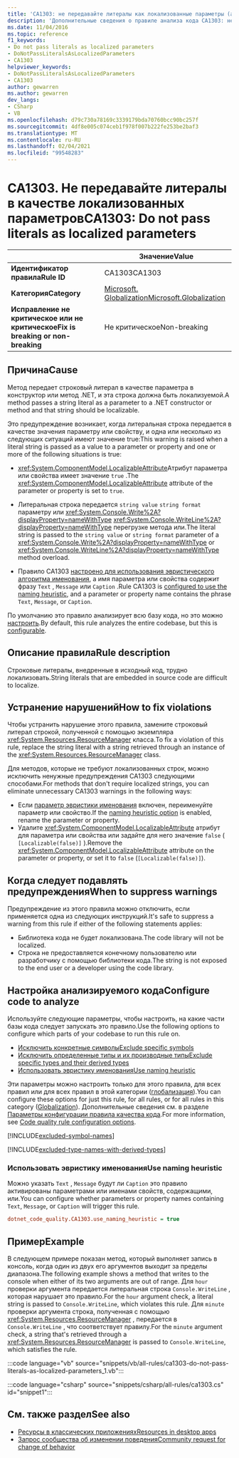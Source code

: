 ```yaml
---
title: 'CA1303: не передавайте литералы как локализованные параметры (анализ кода)'
description: 'Дополнительные сведения о правиле анализа кода CA1303: не передавайте литералы в качестве локализованных параметров'
ms.date: 11/04/2016
ms.topic: reference
f1_keywords:
- Do not pass literals as localized parameters
- DoNotPassLiteralsAsLocalizedParameters
- CA1303
helpviewer_keywords:
- DoNotPassLiteralsAsLocalizedParameters
- CA1303
author: gewarren
ms.author: gewarren
dev_langs:
- CSharp
- VB
ms.openlocfilehash: d79c730a78169c3339179bda70760bcc90bc257f
ms.sourcegitcommit: 4df8e005c074ceb1f978f007b222fe253be2baf3
ms.translationtype: MT
ms.contentlocale: ru-RU
ms.lasthandoff: 02/04/2021
ms.locfileid: "99548283"
---
```

# <a name="ca1303-do-not-pass-literals-as-localized-parameters"></a><span data-ttu-id="5554b-103">CA1303. Не передавайте литералы в качестве локализованных параметров</span><span class="sxs-lookup"><span data-stu-id="5554b-103">CA1303: Do not pass literals as localized parameters</span></span>

| | <span data-ttu-id="5554b-104">Значение</span><span class="sxs-lookup"><span data-stu-id="5554b-104">Value</span></span> |
|-|-|
| <span data-ttu-id="5554b-105">**Идентификатор правила**</span><span class="sxs-lookup"><span data-stu-id="5554b-105">**Rule ID**</span></span> |<span data-ttu-id="5554b-106">CA1303</span><span class="sxs-lookup"><span data-stu-id="5554b-106">CA1303</span></span>|
| <span data-ttu-id="5554b-107">**Категория**</span><span class="sxs-lookup"><span data-stu-id="5554b-107">**Category**</span></span> |[<span data-ttu-id="5554b-108">Microsoft. Globalization</span><span class="sxs-lookup"><span data-stu-id="5554b-108">Microsoft.Globalization</span></span>](globalization-warnings.md)|
| <span data-ttu-id="5554b-109">**Исправление не критическое или не критическое**</span><span class="sxs-lookup"><span data-stu-id="5554b-109">**Fix is breaking or non-breaking**</span></span> |<span data-ttu-id="5554b-110">Не критическое</span><span class="sxs-lookup"><span data-stu-id="5554b-110">Non-breaking</span></span>|

## <a name="cause"></a><span data-ttu-id="5554b-111">Причина</span><span class="sxs-lookup"><span data-stu-id="5554b-111">Cause</span></span>

<span data-ttu-id="5554b-112">Метод передает строковый литерал в качестве параметра в конструктор или метод .NET, и эта строка должна быть локализуемой.</span><span class="sxs-lookup"><span data-stu-id="5554b-112">A method passes a string literal as a parameter to a .NET constructor or method and that string should be localizable.</span></span>

<span data-ttu-id="5554b-113">Это предупреждение возникает, когда литеральная строка передается в качестве значения параметру или свойству, и одна или несколько из следующих ситуаций имеют значение true:</span><span class="sxs-lookup"><span data-stu-id="5554b-113">This warning is raised when a literal string is passed as a value to a parameter or property and one or more of the following situations is true:</span></span>

- <span data-ttu-id="5554b-114"><xref:System.ComponentModel.LocalizableAttribute>Атрибут параметра или свойства имеет значение `true` .</span><span class="sxs-lookup"><span data-stu-id="5554b-114">The <xref:System.ComponentModel.LocalizableAttribute> attribute of the parameter or property is set to `true`.</span></span>

- <span data-ttu-id="5554b-115">Литеральная строка передается `string value` `string format` параметру или <xref:System.Console.Write%2A?displayProperty=nameWithType> <xref:System.Console.WriteLine%2A?displayProperty=nameWithType> перегрузке метода или.</span><span class="sxs-lookup"><span data-stu-id="5554b-115">The literal string is passed to the `string value` or `string format` parameter of a <xref:System.Console.Write%2A?displayProperty=nameWithType> or <xref:System.Console.WriteLine%2A?displayProperty=nameWithType> method overload.</span></span>

- <span data-ttu-id="5554b-116">Правило CA1303 [настроено для использования эвристического алгоритма именования](#use-naming-heuristic), а имя параметра или свойства содержит фразу `Text` , `Message` или `Caption` .</span><span class="sxs-lookup"><span data-stu-id="5554b-116">Rule CA1303 is [configured to use the naming heuristic](#use-naming-heuristic), and a parameter or property name contains the phrase `Text`, `Message`, or `Caption`.</span></span>

<span data-ttu-id="5554b-117">По умолчанию это правило анализирует всю базу кода, но это можно [настроить](#configure-code-to-analyze).</span><span class="sxs-lookup"><span data-stu-id="5554b-117">By default, this rule analyzes the entire codebase, but this is [configurable](#configure-code-to-analyze).</span></span>

## <a name="rule-description"></a><span data-ttu-id="5554b-118">Описание правила</span><span class="sxs-lookup"><span data-stu-id="5554b-118">Rule description</span></span>

<span data-ttu-id="5554b-119">Строковые литералы, внедренные в исходный код, трудно локализовать.</span><span class="sxs-lookup"><span data-stu-id="5554b-119">String literals that are embedded in source code are difficult to localize.</span></span>

## <a name="how-to-fix-violations"></a><span data-ttu-id="5554b-120">Устранение нарушений</span><span class="sxs-lookup"><span data-stu-id="5554b-120">How to fix violations</span></span>

<span data-ttu-id="5554b-121">Чтобы устранить нарушение этого правила, замените строковый литерал строкой, полученной с помощью экземпляра <xref:System.Resources.ResourceManager> класса.</span><span class="sxs-lookup"><span data-stu-id="5554b-121">To fix a violation of this rule, replace the string literal with a string retrieved through an instance of the <xref:System.Resources.ResourceManager> class.</span></span>

<span data-ttu-id="5554b-122">Для методов, которые не требуют локализованных строк, можно исключить ненужные предупреждения CA1303 следующими способами.</span><span class="sxs-lookup"><span data-stu-id="5554b-122">For methods that don't require localized strings, you can eliminate unnecessary CA1303 warnings in the following ways:</span></span>

- <span data-ttu-id="5554b-123">Если [параметр эвристики именования](#use-naming-heuristic) включен, переименуйте параметр или свойство.</span><span class="sxs-lookup"><span data-stu-id="5554b-123">If the [naming heuristic option](#use-naming-heuristic) is enabled, rename the parameter or property.</span></span>
- <span data-ttu-id="5554b-124">Удалите <xref:System.ComponentModel.LocalizableAttribute> атрибут для параметра или свойства или задайте для него значение `false` ( `[Localizable(false)]` ).</span><span class="sxs-lookup"><span data-stu-id="5554b-124">Remove the <xref:System.ComponentModel.LocalizableAttribute> attribute on the parameter or property, or set it to `false` (`[Localizable(false)]`).</span></span>

## <a name="when-to-suppress-warnings"></a><span data-ttu-id="5554b-125">Когда следует подавлять предупреждения</span><span class="sxs-lookup"><span data-stu-id="5554b-125">When to suppress warnings</span></span>

<span data-ttu-id="5554b-126">Предупреждение из этого правила можно отключить, если применяется одна из следующих инструкций.</span><span class="sxs-lookup"><span data-stu-id="5554b-126">It's safe to suppress a warning from this rule if either of the following statements applies:</span></span>

- <span data-ttu-id="5554b-127">Библиотека кода не будет локализована.</span><span class="sxs-lookup"><span data-stu-id="5554b-127">The code library will not be localized.</span></span>
- <span data-ttu-id="5554b-128">Строка не предоставляется конечному пользователю или разработчику с помощью библиотеки кода.</span><span class="sxs-lookup"><span data-stu-id="5554b-128">The string is not exposed to the end user or a developer using the code library.</span></span>

## <a name="configure-code-to-analyze"></a><span data-ttu-id="5554b-129">Настройка анализируемого кода</span><span class="sxs-lookup"><span data-stu-id="5554b-129">Configure code to analyze</span></span>

<span data-ttu-id="5554b-130">Используйте следующие параметры, чтобы настроить, на какие части базы кода следует запускать это правило.</span><span class="sxs-lookup"><span data-stu-id="5554b-130">Use the following options to configure which parts of your codebase to run this rule on.</span></span>

- [<span data-ttu-id="5554b-131">Исключить конкретные символы</span><span class="sxs-lookup"><span data-stu-id="5554b-131">Exclude specific symbols</span></span>](#exclude-specific-symbols)
- [<span data-ttu-id="5554b-132">Исключить определенные типы и их производные типы</span><span class="sxs-lookup"><span data-stu-id="5554b-132">Exclude specific types and their derived types</span></span>](#exclude-specific-types-and-their-derived-types)
- [<span data-ttu-id="5554b-133">Использовать эвристику именования</span><span class="sxs-lookup"><span data-stu-id="5554b-133">Use naming heuristic</span></span>](#use-naming-heuristic)

<span data-ttu-id="5554b-134">Эти параметры можно настроить только для этого правила, для всех правил или для всех правил в этой категории ([глобализация](globalization-warnings.md)).</span><span class="sxs-lookup"><span data-stu-id="5554b-134">You can configure these options for just this rule, for all rules, or for all rules in this category ([Globalization](globalization-warnings.md)).</span></span> <span data-ttu-id="5554b-135">Дополнительные сведения см. в разделе [Параметры конфигурации правила качества кода](../code-quality-rule-options.md).</span><span class="sxs-lookup"><span data-stu-id="5554b-135">For more information, see [Code quality rule configuration options](../code-quality-rule-options.md).</span></span>

[!INCLUDE[excluded-symbol-names](~/includes/code-analysis/excluded-symbol-names.md)]

[!INCLUDE[excluded-type-names-with-derived-types](~/includes/code-analysis/excluded-type-names-with-derived-types.md)]

### <a name="use-naming-heuristic"></a><span data-ttu-id="5554b-136">Использовать эвристику именования</span><span class="sxs-lookup"><span data-stu-id="5554b-136">Use naming heuristic</span></span>

<span data-ttu-id="5554b-137">Можно указать `Text` , `Message` будут ли `Caption` это правило активированы параметрами или именами свойств, содержащими, или.</span><span class="sxs-lookup"><span data-stu-id="5554b-137">You can configure whether parameters or property names containing `Text`, `Message`, or `Caption` will trigger this rule.</span></span>

```ini
dotnet_code_quality.CA1303.use_naming_heuristic = true
```

## <a name="example"></a><span data-ttu-id="5554b-138">Пример</span><span class="sxs-lookup"><span data-stu-id="5554b-138">Example</span></span>

<span data-ttu-id="5554b-139">В следующем примере показан метод, который выполняет запись в консоль, когда один из двух его аргументов выходит за пределы диапазона.</span><span class="sxs-lookup"><span data-stu-id="5554b-139">The following example shows a method that writes to the console when either of its two arguments are out of range.</span></span> <span data-ttu-id="5554b-140">Для `hour` проверки аргумента передается литеральная строка `Console.WriteLine` , которая нарушает это правило.</span><span class="sxs-lookup"><span data-stu-id="5554b-140">For the `hour` argument check, a literal string is passed to `Console.WriteLine`, which violates this rule.</span></span> <span data-ttu-id="5554b-141">Для `minute` проверки аргумента строка, полученная с помощью <xref:System.Resources.ResourceManager> , передается в `Console.WriteLine` , что соответствует правилу.</span><span class="sxs-lookup"><span data-stu-id="5554b-141">For the `minute` argument check, a string that's retrieved through a <xref:System.Resources.ResourceManager> is passed to `Console.WriteLine`, which satisfies the rule.</span></span>

:::code language="vb" source="snippets/vb/all-rules/ca1303-do-not-pass-literals-as-localized-parameters_1.vb":::

:::code language="csharp" source="snippets/csharp/all-rules/ca1303.cs" id="snippet1":::

## <a name="see-also"></a><span data-ttu-id="5554b-142">См. также раздел</span><span class="sxs-lookup"><span data-stu-id="5554b-142">See also</span></span>

- [<span data-ttu-id="5554b-143">Ресурсы в классических приложениях</span><span class="sxs-lookup"><span data-stu-id="5554b-143">Resources in desktop apps</span></span>](../../../framework/resources/index.md)
- [<span data-ttu-id="5554b-144">Запрос сообщества об изменении поведения</span><span class="sxs-lookup"><span data-stu-id="5554b-144">Community request for change of behavior</span></span>](https://github.com/dotnet/roslyn-analyzers/issues/2933)
